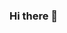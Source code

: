 ### Hi there 👋

<!--
**sdsemihyildiz/sdsemihyildiz** is a ✨ _special_ ✨ repository because its `README.md` (this file) appears on your GitHub profile.

Here are some ideas to get you started:

- 🌱 I’m currently learning JAVA programming language.
- 👯 I’m looking to collaborate on PatikaDev Bootcamp Acceleration Program
- 📫 How to reach me: Twitter @semiihyildizz linkedin @sdsemihyildiz
- ⚡ Fun fact: I was a psychologist, now currently trying to be a software developer.
[![Ashutosh's github activity graph](https://activity-graph.herokuapp.com/graph?username=sdsemihyildiz)](https://github.com/ashutosh00710/github-readme-activity-graph)
